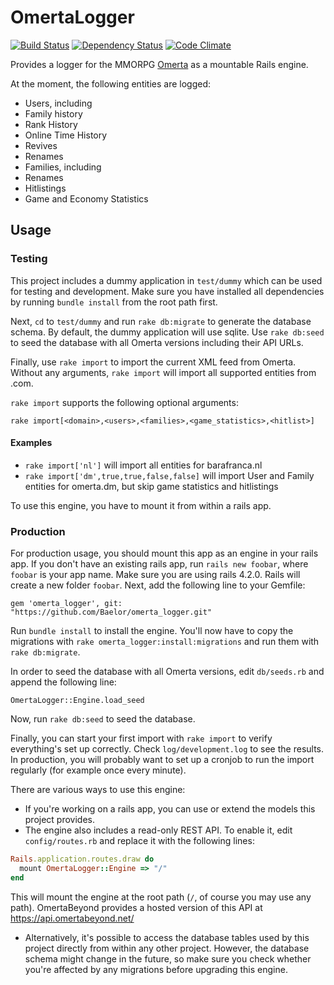 # OmertaLogger
[![Build Status](https://travis-ci.org/Baelor/omerta_logger.svg?branch=master)](https://travis-ci.org/Baelor/omerta_logger)
[![Dependency Status](https://gemnasium.com/Baelor/omerta_logger.svg)](https://gemnasium.com/Baelor/omerta_logger)
[![Code Climate](https://codeclimate.com/github/Baelor/omerta_logger/badges/gpa.svg)](https://codeclimate.com/github/Baelor/omerta_logger)

Provides a logger for the MMORPG [Omerta](http://barafranca.com) as a mountable Rails engine.


At the moment, the following entities are logged:
 * Users, including
  * Family history
  * Rank History
  * Online Time History
  * Revives
  * Renames
 * Families, including
  * Renames
 * Hitlistings
 * Game and Economy Statistics



## Usage

### Testing
This project includes a dummy application in `test/dummy` which can be used for testing and development.
Make sure you have installed all dependencies by running `bundle install` from the root path first.

Next, `cd` to `test/dummy` and run `rake db:migrate` to generate the database schema. By default, the dummy application
will use sqlite. Use `rake db:seed` to seed the database with all Omerta versions including their API URLs.

Finally, use `rake import` to import the current XML feed from Omerta. Without any arguments, `rake import` will import
all supported entities from .com.

`rake import` supports the following optional arguments:

`rake import[<domain>,<users>,<families>,<game_statistics>,<hitlist>]`

#### Examples
 * `rake import['nl']` will import all entities for barafranca.nl
 * `rake import['dm',true,true,false,false]` will import User and Family entities for omerta.dm, but skip game statistics and hitlistings

To use this engine, you have to mount it from within a rails app.

### Production
For production usage, you should mount this app as an engine in your rails app. If you don't have an existing rails app, run `rails new foobar`, where `foobar` is your app name. Make sure you are using rails 4.2.0. Rails will create a new folder `foobar`. Next, add the following line to your Gemfile:

`gem 'omerta_logger', git: "https://github.com/Baelor/omerta_logger.git"`

Run `bundle install` to install the engine. You'll now have to copy the migrations with `rake omerta_logger:install:migrations` and run them with `rake db:migrate`.

In order to seed the database with all Omerta versions, edit `db/seeds.rb` and append the following line:

`OmertaLogger::Engine.load_seed`

Now, run `rake db:seed` to seed the database.

Finally, you can start your first import with `rake import` to verify everything's set up correctly. Check `log/development.log` to see the results. In production, you will probably want to set up a cronjob to run the import regularly (for example once every minute).

There are various ways to use this engine:
 * If you're working on a rails app, you can use or extend the models this project provides. 
 * The engine also includes a read-only REST API. To enable it, edit `config/routes.rb` and replace it with the following lines:
```ruby
Rails.application.routes.draw do
  mount OmertaLogger::Engine => "/"
end
```
  This will mount the engine at the root path (`/`, of course you may use any path).
  OmertaBeyond provides a hosted version of this API at https://api.omertabeyond.net/
 * Alternatively, it's possible to access the database tables used by this project directly from within any other project. However, the database schema might change in the future, so make sure you check whether you're affected by any migrations before upgrading this engine.




